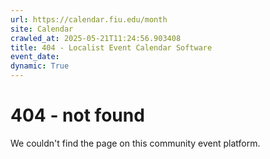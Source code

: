 ```yaml
---
url: https://calendar.fiu.edu/month
site: Calendar
crawled_at: 2025-05-21T11:24:56.903408
title: 404 - Localist Event Calendar Software
event_date: 
dynamic: True
---
```


# 404 - not found
We couldn't find the page on this community event platform.
